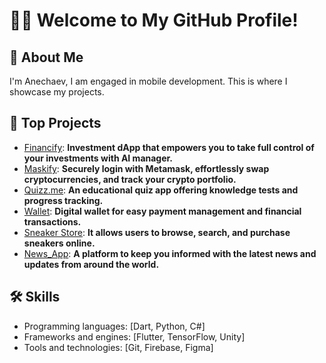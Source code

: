 # 👋🏻 Welcome to My GitHub Profile!

## 🔮 About Me
I'm Anechaev, I am engaged in mobile development. This is where I showcase my projects.

## 🚀 Top Projects
- [Financify](https://github.com/Anechaev06/Financify): **Investment dApp that empowers you to take full control of your investments with AI manager.**
- [Maskify](https://github.com/Anechaev06/maskify): **Securely login with Metamask, effortlessly swap cryptocurrencies, and track your crypto portfolio.**
- [Quizz.me](https://github.com/Anechaev06/quizz_me): **An educational quiz app offering knowledge tests and progress tracking.**
- [Wallet](https://github.com/Anechaev06/wallet_app): **Digital wallet for easy payment management and financial transactions.**
- [Sneaker Store](https://github.com/Anechaev06/sneaker_store): **It allows users to browse, search, and purchase sneakers online.**
- [News_App](https://github.com/Anechaev06/news_app): **A platform to keep you informed with the latest news and updates from around the world.**

## 🛠 Skills
- Programming languages: [Dart, Python, C#]
- Frameworks and engines: [Flutter, TensorFlow, Unity]
- Tools and technologies: [Git, Firebase, Figma]
